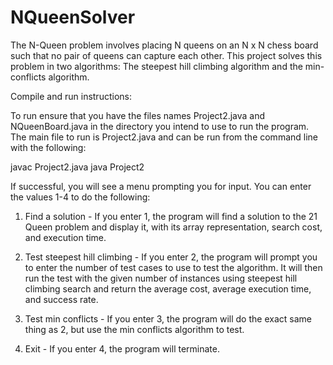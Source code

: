 # NQueenSolver

The N-Queen problem involves placing N queens on an N x N chess board such that no pair of
queens can capture each other. This project solves this problem in two algorithms: The steepest
hill climbing algorithm and the min-conflicts algorithm.

Compile and run instructions:

To run ensure that you have the files names Project2.java and NQueenBoard.java
in the directory you intend to use to run the program. The main file to run is
Project2.java and can be run from the command line with the following:

javac Project2.java
java Project2

If successful, you will see a menu prompting you for input. You can enter the
values 1-4 to do the following:

1) Find a solution - If you enter 1, the program will find a solution to the
21 Queen problem and display it, with its array representation, search cost, and
execution time.

2) Test steepest hill climbing - If you enter 2, the program will prompt you to
enter the number of test cases to use to test the algorithm. It will then run
the test with the given number of instances using steepest hill climbing search
and return the average cost, average execution time, and success rate.

3) Test min conflicts - If you enter 3, the program will do the exact same thing
as 2, but use the min conflicts algorithm to test.

4) Exit - If you enter 4, the program will terminate.
